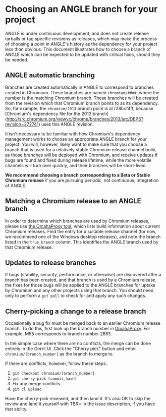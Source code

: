 # Choosing an ANGLE branch for your project

ANGLE is under continuous development, and does not create release tarballs or
tag specific revisions as releases, which may make the process of choosing a
point in ANGLE's history as the dependency for your project less than obvious.
This document illustrates how to choose a branch of ANGLE which can be expected
to be updated with critical fixes, should they be needed.

## ANGLE automatic branching

Branches are created automatically in ANGLE to correspond to branches created in
Chromium. These branches are named `chromium/####`, where the number is the
matching Chromium branch. These branches will be created from the revision which
that Chromium branch points to as its dependency. So, for example, the
`chromium/2013` branch point is at r28bcf4ff, because [Chromium's dependency
file for the 2013 branch]
(http://src.chromium.org/viewvc/chrome/branches/2013/src/DEPS?revision=272741)
uses this ANGLE revision.

It isn't necessary to be familiar with how Chromium's dependency management
works to choose an appropriate ANGLE branch for your project. You will, however,
likely want to make sure that you choose a branch that is used for a relatively
stable Chromium release channel build, as those branches will be deployed with
Chromium, and receive updates if bugs are found and fixed during release
lifetime, while the more volatile channels will turn over quickly, and their
branches will be short-lived.

**We recommend choosing a branch corresponding to a Beta or Stable Chromium
release** if you are pursuing periodic, not continuous, integration of ANGLE.

## Matching a Chromium release to an ANGLE branch

In order to determine which branches are used by Chromium releases, please use
[the OmahaProxy tool](http://omahaproxy.appspot.com/), which lists build
information about current Chromium releases. Find the entry for a suitable
release channel (for now, we recommend one of the Windows desktop releases), and
note the branch listed in the `true_branch` column. This identifies the ANGLE
branch used by that Chromium release.

## Updates to release branches

If bugs (stability, security, performance, or otherwise) are discovered after a
branch has been created, and that branch is used by a Chromium release, the
fixes for those bugs will be applied to the ANGLE branches for uptake by
Chromium and any other projects using that branch. You should need only to
perform a `git pull` to check for and apply any such changes.

## Cherry-picking a change to a release branch

Occasionally a bug fix must be merged back to an earlier Chromium
release branch. To do this, first look up the branch number in
[OmahaProxy](https://omahaproxy.appspot.com/). For example, M55
corresponds to branch number 2883.

In the simple case where there are no conflicts, the merge can be done
entirely in the Gerrit UI. Click the "Cherry pick" button and enter
`chromium/[branch_number]` as the branch to merge to.

If there are conflicts, however, follow these steps:

1. `git checkout chromium/[branch_number]`
2. `git cherry-pick [commit_hash]`
3. Fix any merge conflicts.
4. `git cl upload`

Have the cherry-pick reviewed, and then land it. It's also OK to skip
the review and land it yourself with TBR= in the issue description, if
you have that ability.
